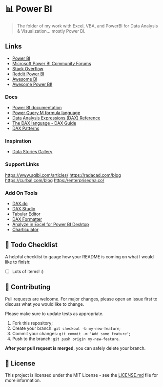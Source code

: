 # 📊 Power BI

> The folder of my work with Excel, VBA, and PowerBI for Data Analysis & Visualization... mostly Power BI.

## Links

- [Power BI](https://powerbi.microsoft.com/en-us/)
- [Microsoft Power BI Community Forums](https://community.powerbi.com/t5/Forums/ct-p/PBI_Comm_Forums)
- [Stack Overflow](https://stackoverflow.com/questions/tagged/powerbi)
- [Reddit Power BI](https://www.reddit.com/r/PowerBI/)
- [Awesome BI](https://github.com/NajiElKotob/Awesome-BI)
- [Awesome Power BI!](https://github.com/Rulikkk/awesome-power-bi)

### Docs

- [Power BI documentation](https://docs.microsoft.com/en-us/power-bi/)
- [Power Query M formula language](https://docs.microsoft.com/en-us/powerquery-m/)
- [Data Analysis Expressions (DAX) Reference](https://docs.microsoft.com/en-us/dax/)
- [The DAX language - DAX Guide](https://dax.guide/)
- [DAX Patterns](https://www.daxpatterns.com/)

### Inspiration

- [Data Stories Gallery](https://community.powerbi.com/t5/Data-Stories-Gallery/bd-p/DataStoriesGallery)

### Support Links

https://www.sqlbi.com/articles/
https://radacad.com/blog
https://curbal.com/blog
https://enterprisedna.co/

### Add On Tools

- [DAX.do](https://dax.do/)
- [DAX Studio](https://daxstudio.org/)
- [Tabular Editor](https://www.sqlbi.com/tools/dax-formatter/)
- [DAX Formatter](https://www.daxformatter.com/)
- [Analyze in Excel for Power BI Desktop](https://www.sqlbi.com/tools/analyze-in-excel-for-power-bi-desktop/)
- [Charticulator](https://charticulator.com/index.html)

## 📝 Todo Checklist

A helpful checklist to gauge how your README is coming on what I would like to finish:

- [ ] Lots of items! :)

## 🤝 Contributing

Pull requests are welcome. For major changes, please open an issue first to discuss what you would like to change.

Please make sure to update tests as appropriate.

1. Fork this repository;
2. Create your branch: `git checkout -b my-new-feature`;
3. Commit your changes: `git commit -m 'Add some feature'`;
4. Push to the branch: `git push origin my-new-feature`.

**After your pull request is merged**, you can safely delete your branch.

## 📝 License

This project is licensed under the MIT License - see the [LICENSE.md](LICENSE.md) file for more information.
